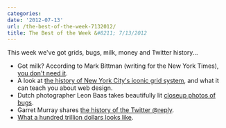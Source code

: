 ```yaml
---
categories:
date: '2012-07-13'
url: /the-best-of-the-week-7132012/
title: The Best of the Week &#8211; 7/13/2012
---
```


This week we've got grids, bugs, milk, money and Twitter history...

<ul>
<li>Got milk? According to Mark Bittman (writing for the New York Times), <a href="http://opinionator.blogs.nytimes.com/2012/07/07/got-milk-you-dont-need-it/">you don't need it</a>.</li>
<li>A look at <a href="http://globalmoxie.com/blog/nyc-grid-design.shtml">the history of New York City's iconic grid system</a>, and what it can teach you about web design.</li>
<li>Dutch photographer Leon Baas takes beautifully lit <a href="http://www.telegraph.co.uk/earth/earthpicturegalleries/8015618/Beautifully-lit-macro-pictures-of-insects-by-Dutch-photographer-Leon-Baas.html">closeup photos of bugs</a>.</li>
<li>Garret Murray shares <a href="http://log.maniacalrage.net/post/26935842947/the-real-history-of-the-reply-on-twitter">the history of the Twitter @reply</a>.</li>
<li><a href="http://instagram.com/p/M8SorKnIyJ/">What a hundred trillion dollars looks like</a>.</li>
</ul>